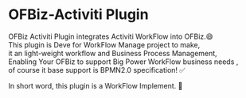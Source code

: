 # OFBiz-Activiti Plugin

OFBiz Activiti Plugin integrates Activiti WorkFlow  into OFBiz.😄<br/>
This plugin is Deve for WorkFlow Manage project to make, <br/>
it an light-weight workflow and Business Process Management,<br/>
Enabling Your OFBiz to support Big Power WorkFlow business needs , <br/>
of course it base support is BPMN2.0 specification! ✅<br/>

In short word, this plugin is a WorkFlow Implement. 🚀
